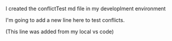 I created the conflictTest md file in my developlment environment

I'm going to add a new line here to test conflicts.

(This line was added from my local vs code)